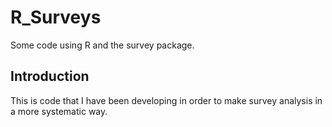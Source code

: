 # R_Surveys

Some code using R and the survey package.

##  Introduction

This is code that I have been developing in order to make survey analysis in a more systematic way.


